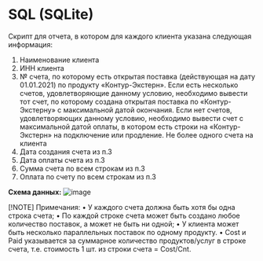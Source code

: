 # SQL (SQLite)
Cкрипт для отчета, в котором для каждого клиента указана следующая информация:
1.	Наименование клиента
2.	ИНН клиента
3.	№ счета, по которому есть открытая поставка (действующая на дату 01.01.2021) по продукту «Контур-Экстерн». Если есть несколько счетов, удовлетворяющие данному условию, необходимо вывести тот счет, по которому создана открытая поставка по «Контур-Экстерну» с максимальной датой окончания. Если нет счетов, удовлетворяющих данному условию, необходимо вывести счет с максимальной датой оплаты, в котором есть строки на «Контур-Экстерн» на подключение или продление. Не более одного счета на клиента
4.	Дата создания счета из п.3
5.	Дата оплаты счета из п.3
6.	Сумма счета по всем строкам из п.3
7.	Оплата по счету по всем строкам из п.3

**Схема данных:**
![image](https://github.com/artvik261/Kontur_SQL/assets/114903716/faf929d4-6509-4a8c-9ee3-31fcc05b5afb)

[!NOTE]
Примечания:
•	У каждого счета должна быть хотя бы одна строка счета;
•	По каждой строке счета может быть создано любое количество поставок, а может не быть ни одной;
•	У клиента может быть несколько параллельных поставок по одному продукту.
•	Cost и Paid указывается за суммарное количество продуктов/услуг в строке счета, т.е. стоимость 1 шт. из строки счета = Cost/Cnt.

